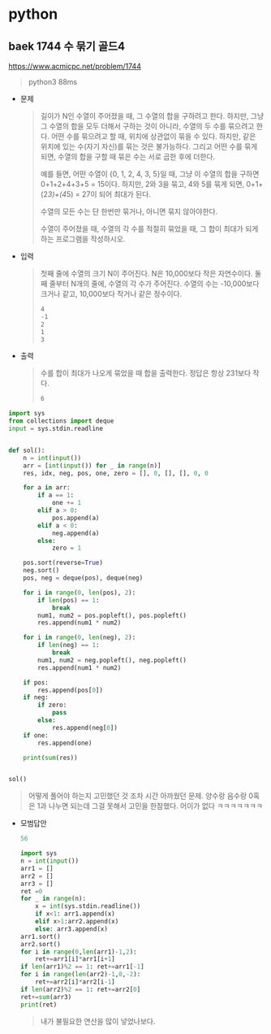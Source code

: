 # python

## baek 1744 수 묶기 골드4

https://www.acmicpc.net/problem/1744

> python3 88ms
>



* 문제

  > 길이가 N인 수열이 주어졌을 때, 그 수열의 합을 구하려고 한다. 하지만, 그냥 그 수열의 합을 모두 더해서 구하는 것이 아니라, 수열의 두 수를 묶으려고 한다. 어떤 수를 묶으려고 할 때, 위치에 상관없이 묶을 수 있다. 하지만, 같은 위치에 있는 수(자기 자신)를 묶는 것은 불가능하다. 그리고 어떤 수를 묶게 되면, 수열의 합을 구할 때 묶은 수는 서로 곱한 후에 더한다.
  >
  > 예를 들면, 어떤 수열이 {0, 1, 2, 4, 3, 5}일 때, 그냥 이 수열의 합을 구하면 0+1+2+4+3+5 = 15이다. 하지만, 2와 3을 묶고, 4와 5를 묶게 되면, 0+1+(2*3)+(4*5) = 27이 되어 최대가 된다.
  >
  > 수열의 모든 수는 단 한번만 묶거나, 아니면 묶지 않아야한다.
  >
  > 수열이 주어졌을 때, 수열의 각 수를 적절히 묶었을 때, 그 합이 최대가 되게 하는 프로그램을 작성하시오.

* 입력

  > 첫째 줄에 수열의 크기 N이 주어진다. N은 10,000보다 작은 자연수이다. 둘째 줄부터 N개의 줄에, 수열의 각 수가 주어진다. 수열의 수는 -10,000보다 크거나 같고, 10,000보다 작거나 같은 정수이다.
  >
  > ```bash
  >4
  > -1
  >2
  > 1
  > 3
  > ```
  > 
  
* 출력

  > 수를 합이 최대가 나오게 묶었을 때 합을 출력한다. 정답은 항상 231보다 작다.
  >
  > ```bash
  > 6
  > ```



```python
import sys
from collections import deque
input = sys.stdin.readline


def sol():
    n = int(input())
    arr = [int(input()) for _ in range(n)]
    res, idx, neg, pos, one, zero = [], 0, [], [], 0, 0

    for a in arr:
        if a == 1:
            one += 1
        elif a > 0:
            pos.append(a)
        elif a < 0:
            neg.append(a)
        else:
            zero = 1

    pos.sort(reverse=True)
    neg.sort()
    pos, neg = deque(pos), deque(neg)

    for i in range(0, len(pos), 2):
        if len(pos) == 1:
            break
        num1, num2 = pos.popleft(), pos.popleft()
        res.append(num1 * num2)

    for i in range(0, len(neg), 2):
        if len(neg) == 1:
            break
        num1, num2 = neg.popleft(), neg.popleft()
        res.append(num1 * num2)

    if pos:
        res.append(pos[0])
    if neg:
        if zero:
            pass
        else:
            res.append(neg[0])
    if one:
        res.append(one)

    print(sum(res))


sol()
```

> 어떻게 풀어야 하는지 고민했던 것 조차 시간 아까웠던 문제. 양수랑 음수랑 0혹은 1과 나누면 되는데 그걸 못해서 고민을 한참했다. 어이가 없다 ㅋㅋㅋㅋㅋㅋㅋ



* 모범답안

  ```python
  56
  
  import sys
  n = int(input())
  arr1 = []
  arr2 = []
  arr3 = []
  ret =0 
  for _ in range(n):
      x = int(sys.stdin.readline())
      if x<1: arr1.append(x)        
      elif x>1:arr2.append(x)
      else: arr3.append(x)
  arr1.sort()
  arr2.sort()
  for i in range(0,len(arr1)-1,2):
      ret+=arr1[i]*arr1[i+1]
  if len(arr1)%2 == 1: ret+=arr1[-1]
  for i in range(len(arr2)-1,0,-2):
      ret+=arr2[i]*arr2[i-1]
  if len(arr2)%2 == 1: ret+=arr2[0]
  ret+=sum(arr3)
  print(ret)
  ```
  
  > 내가 불필요한 연산을 많이 넣었나보다.

